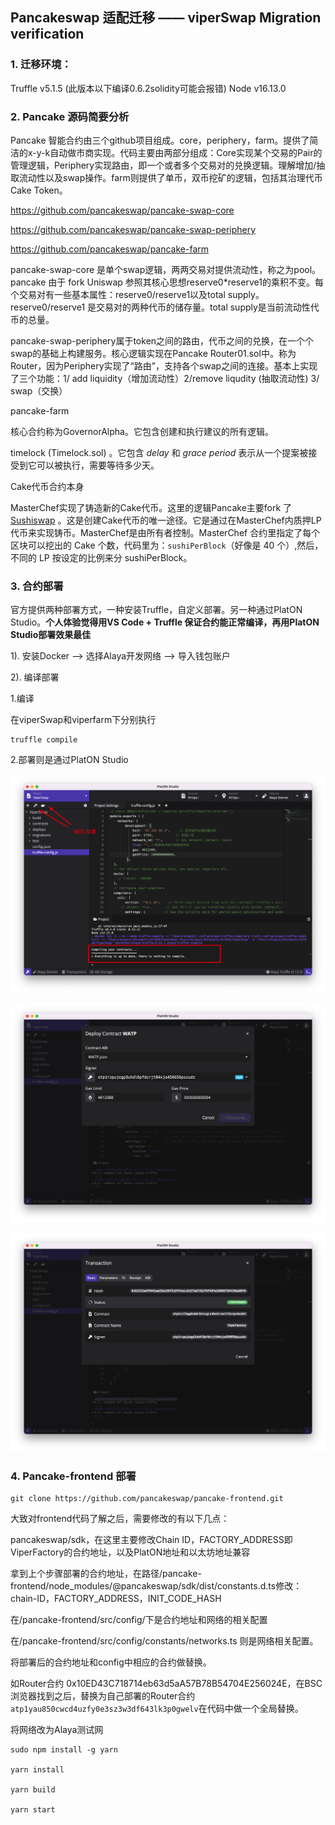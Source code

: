 ## Pancakeswap 适配迁移 —— viperSwap Migration verification

### 1. 迁移环境：

Truffle v5.1.5 (此版本以下编译0.6.2solidity可能会报错)
Node v16.13.0

### 2. Pancake 源码简要分析

Pancake 智能合约由三个github项目组成。core，periphery，farm。提供了简洁的x-y-k自动做市商实现。代码主要由两部分组成：Core实现某个交易的Pair的管理逻辑，Periphery实现路由，即一个或者多个交易对的兑换逻辑。理解增加/抽取流动性以及swap操作。farm则提供了单币，双币挖矿的逻辑，包括其治理代币Cake Token。

https://github.com/pancakeswap/pancake-swap-core

https://github.com/pancakeswap/pancake-swap-periphery

https://github.com/pancakeswap/pancake-farm

pancake-swap-core 是单个swap逻辑，两两交易对提供流动性，称之为pool。pancake 由于 fork Uniswap 参照其核心思想reserve0*reserve1的乘积不变。每个交易对有一些基本属性：reserve0/reserve1以及total supply。reserve0/reserve1 是交易对的两种代币的储存量。total supply是当前流动性代币的总量。

pancake-swap-periphery属于token之间的路由，代币之间的兑换，在一个个swap的基础上构建服务。核心逻辑实现在Pancake Router01.sol中。称为Router，因为Periphery实现了“路由”，支持各个swap之间的连接。基本上实现了三个功能：1/ add liquidity（增加流动性）2/remove liqudity (抽取流动性) 3/ swap（交换）

pancake-farm 

核心合约称为GovernorAlpha。它包含创建和执行建议的所有逻辑。

 timelock (Timelock.sol) 。它包含 *delay* 和 *grace period* 表示从一个提案被接受到它可以被执行，需要等待多少天。

Cake代币合约本身

MasterChef实现了铸造新的Cake代币。这里的逻辑Pancake主要fork 了 [Sushiswap](https://github.com/sushiswap/sushiswap/blob/master/contracts/MasterChefV2.sol) 。这是创建Cake代币的唯一途径。它是通过在MasterChef内质押LP代币来实现铸币。MasterChef是由所有者控制。MasterChef 合约里指定了每个区块可以挖出的 Cake 个数，代码里为：`sushiPerBlock`（好像是 40 个）,然后，不同的 LP 按设定的比例来分 sushiPerBlock。

### 3. 合约部署

官方提供两种部署方式，一种安装Truffle，自定义部署。另一种通过PlatON Studio。**个人体验觉得用VS Code + Truffle 保证合约能正常编译，再用PlatON Studio部署效果最佳**

1). 安装Docker --> 选择Alaya开发网络 --> 导入钱包账户

2). 编译部署

1.编译

在viperSwap和viperfarm下分别执行

```
truffle compile
```

2.部署则是通过PlatON Studio

![image-20211115163404280](/images/image-20211115163404280.png)

![image-20211115145553066](/images/image-20211115145553066.png)

![image-20211115144423876](/images/image-20211115144423876.png)

### 4. Pancake-frontend 部署

```
git clone https://github.com/pancakeswap/pancake-frontend.git
```

大致对frontend代码了解之后，需要修改的有以下几点：

pancakeswap/sdk，在这里主要修改Chain ID，FACTORY_ADDRESS即ViperFactory的合约地址，以及PlatON地址和以太坊地址兼容 

拿到上个步骤部署的合约地址，在路径/pancake-frontend/node_modules/@pancakeswap/sdk/dist/constants.d.ts修改：
chain-ID，FACTORY_ADDRESS，INIT_CODE_HASH

在/pancake-frontend/src/config/下是合约地址和网络的相关配置

在/pancake-frontend/src/config/constants/networks.ts 则是网络相关配置。

将部署后的合约地址和config中相应的合约做替换。

如Router合约 0x10ED43C718714eb63d5aA57B78B54704E256024E，在BSC浏览器找到之后，替换为自己部署的Router合约`atp1yau850cwcd4uzfy0e3sz3w3df643lk3p0gwelv`在代码中做一个全局替换。

将网络改为Alaya测试网

```
sudo npm install -g yarn

yarn install

yarn build

yarn start
```

